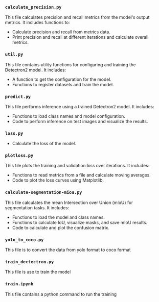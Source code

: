 ### `calculate_precision.py`
This file calculates precision and recall metrics from the model's output metrics. It includes functions to:
- Calculate precision and recall from metrics data.
- Print precision and recall at different iterations and calculate overall metrics.

### `util.py`
This file contains utility functions for configuring and training the Detectron2 model. It includes:
- A function to get the configuration for the model.
- Functions to register datasets and train the model.

### `predict.py`
This file performs inference using a trained Detectron2 model. It includes:
- Functions to load class names and model configuration.
- Code to perform inference on test images and visualize the results.

### `loss.py`
- Calculate the loss of the model.

### `plotloss.py`
This file plots the training and validation loss over iterations. It includes:
- Functions to read metrics from a file and calculate moving averages.
- Code to plot the loss curves using Matplotlib.

### `calculate-segmentation-miou.py`
This file calculates the mean Intersection over Union (mIoU) for segmentation tasks. It includes:
- Functions to load the model and class names.
- Functions to calculate IoU, visualize masks, and save mIoU results.
- Code to calculate and plot the confusion matrix.

### `yolo_to_coco.py`
This file is to convert the data from yolo format to coco format

### `train_dectectron.py`
This file is use to train the model

### `train.ipynb`
This file contains a python command to run the training